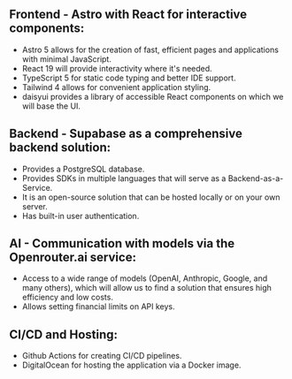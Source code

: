 ## Frontend - Astro with React for interactive components:
- Astro 5 allows for the creation of fast, efficient pages and applications with minimal JavaScript.
- React 19 will provide interactivity where it's needed.
- TypeScript 5 for static code typing and better IDE support.
- Tailwind 4 allows for convenient application styling.
- daisyui provides a library of accessible React components on which we will base the UI.

## Backend - Supabase as a comprehensive backend solution:
- Provides a PostgreSQL database.
- Provides SDKs in multiple languages that will serve as a Backend-as-a-Service.
- It is an open-source solution that can be hosted locally or on your own server.
- Has built-in user authentication.

## AI - Communication with models via the Openrouter.ai service:
- Access to a wide range of models (OpenAI, Anthropic, Google, and many others), which will allow us to find a solution that ensures high efficiency and low costs.
- Allows setting financial limits on API keys.

## CI/CD and Hosting:
- Github Actions for creating CI/CD pipelines.
- DigitalOcean for hosting the application via a Docker image.